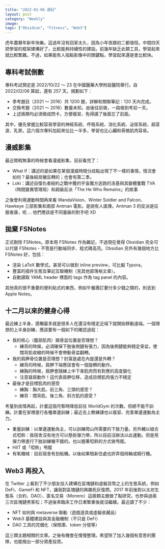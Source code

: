```yaml
---
title: "2022-02-06 週記"
layout: post
category: "Weekly"
image:
tags: ["Obsidian", "Fitness", "Web3"]
---
```


虎年農曆年新年快樂。這過年沒有回家太久，因為小年夜跟初二都值班。中間四天把學習的框架建構好了，比較能夠持續性的建設。前幾年缺乏此類工具，學習起來就比較繁雜。不過，如果能有人指點影像中的關鍵點，學習起來還是會比較快。

## 專科考試倒數

專科考試預定是 2022/10/22 ～ 23 在中國醫藥大學附設醫院舉行。自 2022/02/06 算起，還有 257 天。規劃如下：

- 季考題目（2021 ～ 2016）共 1200 題，詳解和關聯筆記：120 天內完成。
- 交換考題（2021 ～ 2016）數量未知，由後往前做，一路做到考前一天。
- 上述兩類均必須做成閃卡，方便複習，免得讀了後面忘了前面。

其中，優先掌握比較容易學習的神經系統、呼吸系統、消化系統、泌尿系統、超音波、乳房。這六個次專科加起來佔比一半多，學習也比心臟和骨骼肌肉容易。

## 漫威影集

最近閒暇無事的時候會看漫威影集，目前看完了：

- What If：講述的是如果在某個漫威時間分歧點出現了不一樣的事情，情況會如何？最後結局蠻反轉的；也會有第二季。
- Loki：講述自復仇者紐約之戰中獲的宇宙魔方逃跑的洛基與其變體奮戰 TVA（時間變異管理局）和超級反派「The He Who Remains」的故事

之後會利用運動時間再來看 WandaVision、Winter Soldier and Falcon、Hawkeye 三部影集和兩部 Antman 電影。是說有人謠傳，Antman 3 的反派是征服者康，呃 ... 他們應該是不同量級的對手吧 XD

## 拋棄 FSNotes

正式刪除 FSNotes。原本用 FSNotes 作為雜記，不過現在覺得 Obsidian 完全可以代替 FSNotes - 不管是行動端同步、程式碼高亮。Obsidian 另外有幾個地方比 FSNotes 好，包括：

- 渲染 LaTeX 數學式。甚至可以做到 inline preview，可比擬 Typora。
- 豐富的插件生態及筆記互聯機制（見其他部落格文章）。
- 自動讀取 YAML header 裡面的 tags 作為 tag panel 的內容。

其他真的很不重要的便利貼式的東西，例如午餐團訂要付多少錢之類的，則丟到 Apple Notes。

## 十二月以來的健身心得

最近練上半身，感觸最多就是很多人在還沒有穩定近端下就開始移動遠端。一個理想的上半身訓練，應該要有一個如下的確認過程：

- 我的核心（腹部肌肉）跟骨盆位置是否理想？
  - 練背的時候，必須確保下肢後側鏈有張力，因為後側鏈能夠穩定骨盆，使闊背肌收縮的時候不會帶動骨盆翻轉。
- 我的肩胛骨位置是否理想？肘窩是處在內旋還是外轉？
  - 練背的時候，肩胛下端應該會有一個旋轉的動作。
  - 練胸的時候，肩胛會隨練上中下束肌肉而有對應的高度變化
  - 注意聳肩動作！這代表肩胛位移，造成目標肌肉張力不穩定
- 最後才是目標肌肉的感受
  - 練胸：胸大肌、前三角、三頭的感受？
  - 練背：闊背肌、後三角、斜方肌的感受？

考量到疫情再起，計畫這個月暫時降低前往 WorldGym 的次數。但總不能不訓練。計畫在家裡進行各種單邊訓練；最近去上教練課也以複習、完善單邊運動為主力。

- 重量訓練：以單邊運動為主，可以訓練爬山所需要的下肢力量。另外輔以組合式啞鈴：我宿舍沒有地方可以懸掛彈力帶，所以目前沒辦法以此運動。但是用彈力帶進行下肢訓練蠻不錯的。也以握著啞鈴的方式做甩擺。
- HIIT 或「啞鈴」甩擺
- 有氧機械：目前宿舍有划船機。以後如果租新住處也許弄個飛輪或騎行機。

## Web3 再投入

在 Twitter 上看到了不少朋友投入建構在區塊鏈和虛擬貨幣之上的生態系統，例如 DeFi、GameFi 和 NFT，讓我對區塊鏈的興趣死灰復燃。2017 年前後對以太坊生態系（合約、DAO）、匿名交易（Monero）這兩類主題做了點研究，也參與過兩三次區塊鏈黑客松；不過後來臨床工作日漸繁重後就沒繼續。最近讀了不少：

- NFT 如何與 metaverse 聯動（遊戲道具或虛擬收藏品）
- Web3 基礎建設與其金融機制（不只是 DeFi）
- DAO 工具的完備化（保險庫、token 分發等）

這三類主題相關的文章。之後有機會在慢慢整理。希望除了加入幾個有意思的團隊，也能撥出一部分資產投資。
